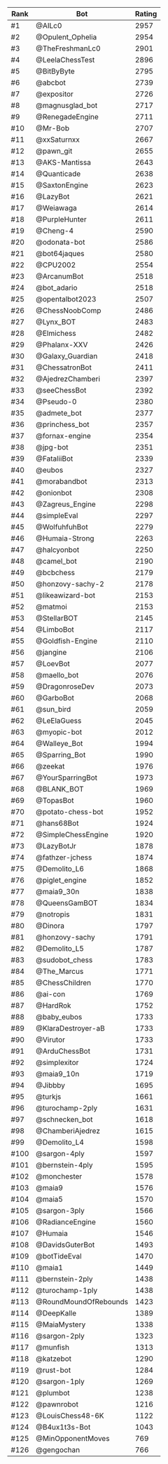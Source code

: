 Rank|Bot|Rating
---|---|---
#1|@AILc0|2957
#2|@Opulent_Ophelia|2954
#3|@TheFreshmanLc0|2901
#4|@LeelaChessTest|2896
#5|@BitByByte|2795
#6|@abcbot|2739
#7|@expositor|2726
#8|@magnusglad_bot|2717
#9|@RenegadeEngine|2711
#10|@Mr-Bob|2707
#11|@xxSaturnxx|2667
#12|@pawn_git|2655
#13|@AKS-Mantissa|2643
#14|@Quanticade|2638
#15|@SaxtonEngine|2623
#16|@LazyBot|2621
#17|@Weiawaga|2614
#18|@PurpleHunter|2611
#19|@Cheng-4|2590
#20|@odonata-bot|2586
#21|@bot64jaques|2580
#22|@CPU2002|2554
#23|@ArcanumBot|2518
#24|@bot_adario|2518
#25|@opentalbot2023|2507
#26|@ChessNoobComp|2486
#27|@Lynx_BOT|2483
#28|@Elmichess|2482
#29|@Phalanx-XXV|2426
#30|@Galaxy_Guardian|2418
#31|@ChessatronBot|2411
#32|@AjedrezChamberi|2397
#33|@seeChessBot|2392
#34|@Pseudo-0|2380
#35|@admete_bot|2377
#36|@princhess_bot|2357
#37|@fornax-engine|2354
#38|@jpg-bot|2351
#39|@FataliiBot|2339
#40|@eubos|2327
#41|@morabandbot|2313
#42|@onionbot|2308
#43|@Zagreus_Engine|2298
#44|@simpleEval|2297
#45|@WolfuhfuhBot|2279
#46|@Humaia-Strong|2263
#47|@halcyonbot|2250
#48|@camel_bot|2190
#49|@bcbchess|2179
#50|@honzovy-sachy-2|2178
#51|@likeawizard-bot|2153
#52|@matmoi|2153
#53|@StellarBOT|2145
#54|@LimboBot|2117
#55|@Goldfish-Engine|2110
#56|@jangine|2106
#57|@LoevBot|2077
#58|@maello_bot|2076
#59|@DragonroseDev|2073
#60|@GarboBot|2068
#61|@sun_bird|2059
#62|@LeElaGuess|2045
#63|@myopic-bot|2012
#64|@Walleye_Bot|1994
#65|@Sparring_Bot|1990
#66|@zeekat|1976
#67|@YourSparringBot|1973
#68|@BLANK_BOT|1969
#69|@TopasBot|1960
#70|@potato-chess-bot|1952
#71|@hans68Bot|1924
#72|@SimpleChessEngine|1920
#73|@LazyBotJr|1878
#74|@fathzer-jchess|1874
#75|@Demolito_L6|1868
#76|@piglet_engine|1852
#77|@maia9_30n|1838
#78|@QueensGamBOT|1834
#79|@notropis|1831
#80|@Dinora|1797
#81|@honzovy-sachy|1791
#82|@Demolito_L5|1787
#83|@sudobot_chess|1783
#84|@The_Marcus|1771
#85|@ChessChildren|1770
#86|@ai-con|1769
#87|@HardRok|1752
#88|@baby_eubos|1733
#89|@KlaraDestroyer-aB|1733
#90|@Virutor|1733
#91|@ArduChessBot|1731
#92|@simplexitor|1724
#93|@maia9_10n|1719
#94|@Jibbby|1695
#95|@turkjs|1661
#96|@turochamp-2ply|1631
#97|@schnecken_bot|1618
#98|@ChamberiAjedrez|1615
#99|@Demolito_L4|1598
#100|@sargon-4ply|1597
#101|@bernstein-4ply|1595
#102|@monchester|1578
#103|@maia9|1576
#104|@maia5|1570
#105|@sargon-3ply|1566
#106|@RadianceEngine|1560
#107|@Humaia|1546
#108|@DavidsGuterBot|1493
#109|@botTideEval|1470
#110|@maia1|1449
#111|@bernstein-2ply|1438
#112|@turochamp-1ply|1438
#113|@RoundMoundOfRebounds|1423
#114|@DeepKalle|1389
#115|@MaiaMystery|1338
#116|@sargon-2ply|1323
#117|@munfish|1313
#118|@katzebot|1290
#119|@rust-bot|1284
#120|@sargon-1ply|1269
#121|@plumbot|1238
#122|@pawnrobot|1216
#123|@LouisChess48-6K|1122
#124|@B4ux1t3s-Bot|1043
#125|@MinOpponentMoves|769
#126|@gengochan|766
